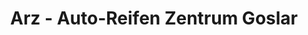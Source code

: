 ---
title: "Arz - Auto-Reifen Zentrum Goslar"
url: /goslar/arz-auto-reifen-zentrum-goslar/
shop: Autoteile
---